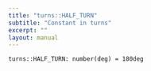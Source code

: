 ```yaml
---
title: "turns::HALF_TURN"
subtitle: "Constant in turns"
excerpt: ""
layout: manual
---
```




```kcl
turns::HALF_TURN: number(deg) = 180deg
```





